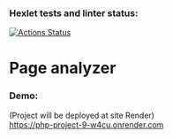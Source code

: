 ### Hexlet tests and linter status:
[![Actions Status](https://github.com/asd1xx/php-project-9/actions/workflows/hexlet-check.yml/badge.svg)](https://github.com/asd1xx/php-project-9/actions)

# Page analyzer

### Demo:
(Project will be deployed at site Render)  
https://php-project-9-w4cu.onrender.com